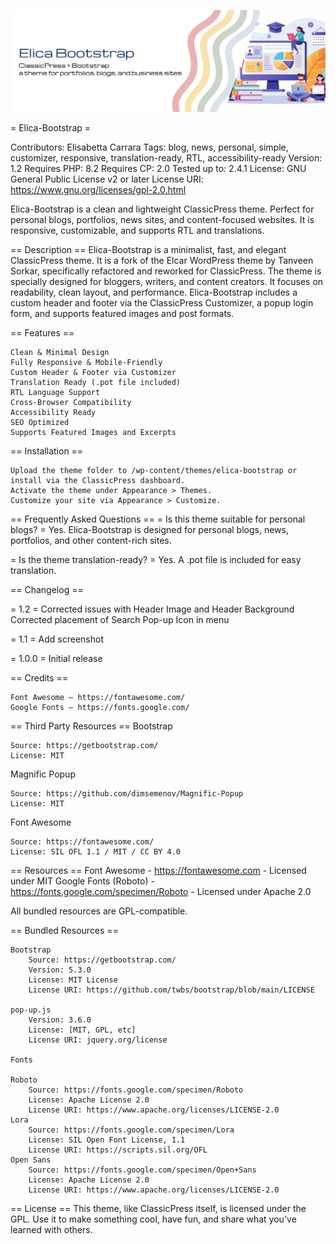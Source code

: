 ![Elica Bootstrap Banner](assets/elica-bootstrap.png)

= Elica-Bootstrap =

Contributors: Elisabetta Carrara
Tags: blog, news, personal, simple, customizer, responsive, translation-ready, RTL, accessibility-ready
Version: 1.2
Requires PHP: 8.2
Requires CP: 2.0
Tested up to: 2.4.1
License: GNU General Public License v2 or later License URI: https://www.gnu.org/licenses/gpl-2.0.html

Elica-Bootstrap is a clean and lightweight ClassicPress theme. Perfect for personal blogs, portfolios, news sites, and content-focused websites. It is responsive, customizable, and supports RTL and translations.

== Description == Elica-Bootstrap is a minimalist, fast, and elegant ClassicPress theme. It is a fork of the Elcar WordPress theme by Tanveen Sorkar, specifically refactored and reworked for ClassicPress. The theme is specially designed for bloggers, writers, and content creators.
It focuses on readability, clean layout, and performance.
Elica-Bootstrap includes a custom header and footer via the ClassicPress Customizer, a popup login form, and supports featured images and post formats.

== Features ==

    Clean & Minimal Design
    Fully Responsive & Mobile-Friendly
    Custom Header & Footer via Customizer
    Translation Ready (.pot file included)
    RTL Language Support
    Cross-Browser Compatibility
    Accessibility Ready
    SEO Optimized
    Supports Featured Images and Excerpts

== Installation ==

    Upload the theme folder to /wp-content/themes/elica-bootstrap or install via the ClassicPress dashboard.
    Activate the theme under Appearance > Themes.
    Customize your site via Appearance > Customize.

== Frequently Asked Questions == = Is this theme suitable for personal blogs? = Yes. Elica-Bootstrap is designed for personal blogs, news, portfolios, and other content-rich sites.

= Is the theme translation-ready? = Yes. A .pot file is included for easy translation.

== Changelog ==

= 1.2 =
Corrected issues with Header Image and Header Background
Corrected placement of Search Pop-up Icon in menu

= 1.1 =
Add screenshot

= 1.0.0 =
Initial release

== Credits ==

    Font Awesome – https://fontawesome.com/
    Google Fonts – https://fonts.google.com/

== Third Party Resources == Bootstrap

    Source: https://getbootstrap.com/
    License: MIT

Magnific Popup

    Source: https://github.com/dimsemenov/Magnific-Popup
    License: MIT

Font Awesome

    Source: https://fontawesome.com/
    License: SIL OFL 1.1 / MIT / CC BY 4.0

== Resources == Font Awesome - https://fontawesome.com - Licensed under MIT
Google Fonts (Roboto) - https://fonts.google.com/specimen/Roboto - Licensed under Apache 2.0

All bundled resources are GPL-compatible.

== Bundled Resources ==

    Bootstrap
        Source: https://getbootstrap.com/
        Version: 5.3.0
        License: MIT License
        License URI: https://github.com/twbs/bootstrap/blob/main/LICENSE

    pop-up.js
        Version: 3.6.0
        License: [MIT, GPL, etc]
        License URI: jquery.org/license

    Fonts

    Roboto
        Source: https://fonts.google.com/specimen/Roboto
        License: Apache License 2.0
        License URI: https://www.apache.org/licenses/LICENSE-2.0
    Lora
        Source: https://fonts.google.com/specimen/Lora
        License: SIL Open Font License, 1.1
        License URI: https://scripts.sil.org/OFL
    Open Sans
        Source: https://fonts.google.com/specimen/Open+Sans
        License: Apache License 2.0
        License URI: https://www.apache.org/licenses/LICENSE-2.0

== License == This theme, like ClassicPress itself, is licensed under the GPL. Use it to make something cool, have fun, and share what you've learned with others.
